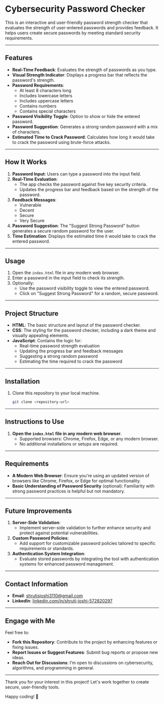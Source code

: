 # Cybersecurity Password Checker

This is an interactive and user-friendly password strength checker that evaluates the strength of user-entered passwords and provides feedback. It helps users create secure passwords by meeting standard security requirements.

---

## Features

- **Real-Time Feedback**: Evaluates the strength of passwords as you type.
- **Visual Strength Indicator**: Displays a progress bar that reflects the password's strength.
- **Password Requirements**:
  - At least 8 characters long
  - Includes lowercase letters
  - Includes uppercase letters
  - Contains numbers
  - Contains special characters
- **Password Visibility Toggle**: Option to show or hide the entered password.
- **Password Suggestion**: Generates a strong random password with a mix of characters.
- **Estimated Time to Crack Password**: Calculates how long it would take to crack the password using brute-force attacks.

---

## How It Works

1. **Password Input**: Users can type a password into the input field.
2. **Real-Time Evaluation**:
   - The app checks the password against five key security criteria.
   - Updates the progress bar and feedback based on the strength of the password.
3. **Feedback Messages**:
   - Vulnerable
   - Decent
   - Secure
   - Very Secure
4. **Password Suggestion**: The "Suggest Strong Password" button generates a secure random password for the user.
5. **Time Estimation**: Displays the estimated time it would take to crack the entered password.

---

## Usage

1. Open the `index.html` file in any modern web browser.
2. Enter a password in the input field to check its strength.
3. Optionally:
   - Use the password visibility toggle to view the entered password.
   - Click on "Suggest Strong Password" for a random, secure password.

---

## Project Structure

- **HTML**: The basic structure and layout of the password checker.
- **CSS**: The styling for the password checker, including a dark theme and visually appealing elements.
- **JavaScript**: Contains the logic for:
  - Real-time password strength evaluation
  - Updating the progress bar and feedback messages
  - Suggesting a strong random password
  - Estimating the time required to crack the password

---

## Installation

1. Clone this repository to your local machine.
   ```bash
   git clone <repository-url>

---

## Instructions to Use

1. **Open the `index.html` file in any modern web browser**.
   - Supported browsers: Chrome, Firefox, Edge, or any modern browser.
   - No additional installations or setups are required.

---

## Requirements

- **A Modern Web Browser**: Ensure you're using an updated version of browsers like Chrome, Firefox, or Edge for optimal functionality.
- **Basic Understanding of Password Security** (optional): Familiarity with strong password practices is helpful but not mandatory.

---

## Future Improvements

1. **Server-Side Validation**: 
   - Implement server-side validation to further enhance security and protect against potential vulnerabilities.
2. **Custom Password Policies**: 
   - Add support for customizable password policies tailored to specific requirements or standards.
3. **Authentication System Integration**:
   - Evaluate stored passwords by integrating the tool with authentication systems for enhanced password management.

---

## Contact Information

- **Email**: [shrutisjoshi3110@gmail.com](mailto:shrutisjoshi3110@gmail.com)
- **LinkedIn**: [linkedin.com/in/shruti-joshi-572820297](https://linkedin.com/in/shruti-joshi-572820297)

---

## Engage with Me

Feel free to:
- **Fork this Repository**: Contribute to the project by enhancing features or fixing issues.
- **Report Issues or Suggest Features**: Submit bug reports or propose new ideas.
- **Reach Out for Discussions**: I’m open to discussions on cybersecurity, algorithms, and programming in general.

---

Thank you for your interest in this project! Let's work together to create secure, user-friendly tools. 

Happy coding! 🚀


